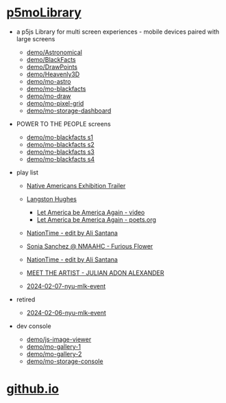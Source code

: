 # [p5moLibrary](https://github.com/molab-itp/p5moLibrary)

- a p5js Library for multi screen experiences - mobile devices paired with large screens

  - [demo/Astronomical](demo/Astronomical?v=5)
  - [demo/BlackFacts](demo/BlackFacts?v=5)
  - [demo/DrawPoints](demo/DrawPoints?v=5)
  - [demo/Heavenly3D](demo/Heavenly3D?v=5)
  - [demo/mo-astro](demo/mo-astro?v=5)
  - [demo/mo-blackfacts](demo/mo-blackfacts?v=5)
  - [demo/mo-draw](demo/mo-draw?v=5)
  - [demo/mo-pixel-grid](demo/mo-pixel-grid?v=5)
  - [demo/mo-storage-dashboard](demo/mo-storage-dashboard?v=5)

- POWER TO THE PEOPLE screens

  - [demo/mo-blackfacts s1](demo/mo-blackfacts?v=5&group=s1)
  - [demo/mo-blackfacts s2](demo/mo-blackfacts?v=5&group=s2)
  - [demo/mo-blackfacts s3](demo/mo-blackfacts?v=5&group=s3)
  - [demo/mo-blackfacts s4](demo/mo-blackfacts?v=5&group=s4)

- play list

  - [Native Americans Exhibition Trailer](demo/BlackFacts?playlist=hpjNGTYvpxw)

  - [Langston Hughes ](demo/BlackFacts?playlist=XzI3huqpCi4)
    - [Let America be America Again - video](demo/mo-blackfacts?playlist=CFNM8GB_Yp0&title=%E2%98%85)
    - [Let America be America Again - poets.org](https://poets.org/poem/let-america-be-america-again)
  - [NationTime - edit by Ali Santana](demo/mo-blackfacts?playlist=-UtKxghWlvY&title=NationTime%20-%20ELUCID%20-%20BETAMAX&qrcode=NationTime.png)
  - [Sonia Sanchez @ NMAAHC - Furious Flower](demo/mo-blackfacts?playlist=FNLp8e-cfgk&title=Sonia%20Sanchez)
  - [NationTime - edit by Ali Santana](demo/mo-blackfacts?playlist=-UtKxghWlvY&title=NationTime%20-%20ELUCID%20-%20BETAMAX&qrcode=NationTime.png)
  - [MEET THE ARTIST - JULIAN ADON ALEXANDER](demo/mo-blackfacts?playlist=wk0La_2igws&title=MEET%20THE%20ARTIST%20-%20JULIAN%20ADON%20ALEXANDE%20-%20What%20it%20is&qrcode=JULIAN.png)

  - [2024-02-07-nyu-mlk-event](demo/mo-blackfacts?playlist=lG758MniLYg&qrcode=annoucement-01.png&title=2024-02-07-nyu-mlk-event)

- retired

  - [2024-02-06-nyu-mlk-event](demo/mo-blackfacts?playlist=zbRz5xTaLYI&qrcode=annoucement-01.png&title=2024-02-06-nyu-mlk-event)
  <!-- - [Weapons of White Destruction - TJ](demo/mo-blackfacts?playlist=ob8YQPGJiHY&title=Weapons%20of%20White%20Destruction%20-%20TJ&&qrcode=TJ.png) -->

- dev console

  - [demo/js-image-viewer](demo/js-image-viewer?v=5)
  - [demo/mo-gallery-1](demo/mo-gallery-1?v=5)
  - [demo/mo-gallery-2](demo/mo-gallery-2?v=5)
  - [demo/mo-storage-console](demo/mo-storage-console?v=5)

# [github.io](https://molab-itp.github.io/p5moLibrary/src?v=5)

<!--

- retired
  - [demo/mo-astro-host-0](demo/mo-astro-host-0?v=5)
  - [demo/mo-astro-host-1](demo/mo-astro-host-1?v=5)
  - [demo/mo-astro-remote-0](demo/mo-astro-remote-0?v=5)
  - [demo/mo-astro-remote-1](demo/mo-astro-remote-1?v=5)

  - [demo/mo-blackfacts-host](demo/mo-blackfacts-host?v=5)
  - [demo/mo-blackfacts-remote](demo/mo-blackfacts-remote?v=5)

# https://www.youtube.com/watch?v=hpjNGTYvpxw
# The Land Carries Our Ancestors: Contemporary Art by Native Americans Exhibition Trailer

 -->
